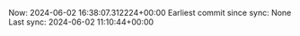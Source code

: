 Now: 2024-06-02 16:38:07.312224+00:00 Earliest commit since sync: None Last sync: 2024-06-02 11:10:44+00:00
